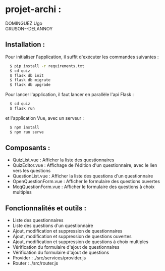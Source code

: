 # projet-archi :

DOMINGUEZ Ugo  
GRUSON--DELANNOY  

## Installation :
Pour initialiser l'application, il suffit d'exécuter les commandes suivantes :
```bash
  $ pip install -r requirements.txt 
  $ cd quiz
  $ flask db init
  $ flask db migrate
  $ flask db upgrade
```

Pour lancer l'application, il faut lancer en parallèle l'api Flask :
```bash
  $ cd quiz
  $ flask run
```
et l'application Vue, avec un serveur :
```bash
  $ npm install
  $ npm run serve
```

## Composants :
- QuizList.vue : Afficher la liste des questionnaires  
- QuizEditor.vue : Affichage de l'édition d'un questionnaire, avec le lien vers les questions  
- QuestionList.vue : Afficher la liste des questions d'un questionnaire  
- OpenQuestionForm.vue : Afficher le formulaire des questions ouvertes  
- McqQuestionForm.vue : Afficher le formulaire des questions à choix multiples  

## Fonctionnalités et outils :
- Liste des questionnaires  
- Liste des questions d'un questionnaire  
- Ajout, modification et suppression de questionnaires  
- Ajout, modification et suppression de questions ouvertes  
- Ajout, modification et suppression de questions à choix multiples 
- Vérification du formulaire d'ajout de questionnaires
- Vérification du formulaire d'ajout de questions
- Provider : ./src/services/provider.js  
- Router : ./src/router.js  